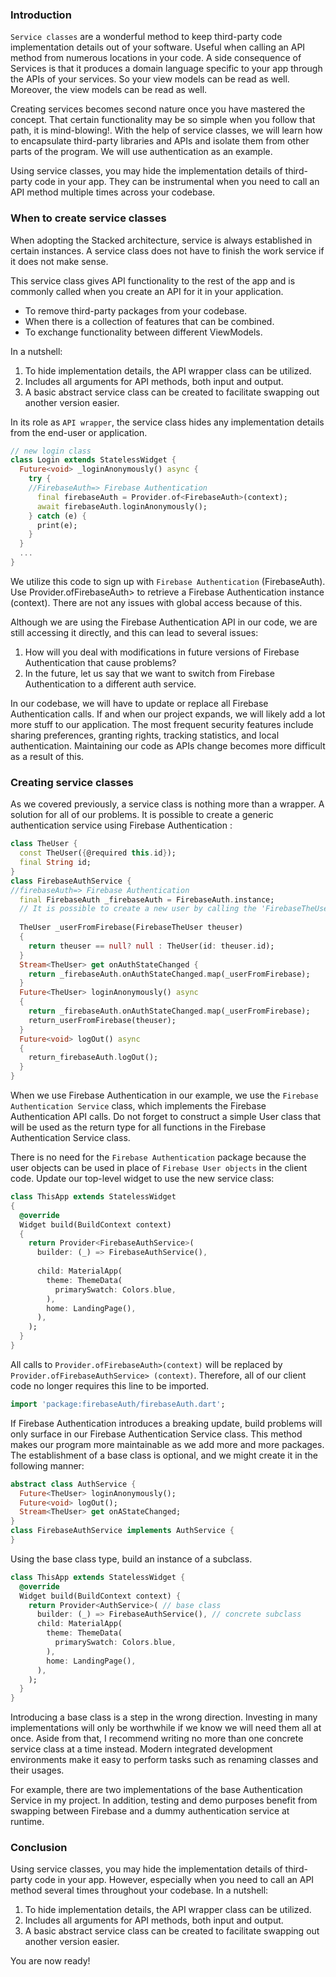 ### Introduction
`Service classes` are a wonderful method to keep third-party code implementation details out of your software. Useful when calling an API method from numerous locations in your code. A side consequence of Services is that it produces a domain language specific to your app through the APIs of your services. So your view models can be read as well. Moreover, the view models can be read as well. 

Creating services becomes second nature once you have mastered the concept. That certain functionality may be so simple when you follow that path, it is mind-blowing!. With the help of service classes, we will learn how to encapsulate third-party libraries and APIs and isolate them from other parts of the program. We will use authentication as an example.

Using service classes, you may hide the implementation details of third-party code in your app. They can be instrumental when you need to call an API method multiple times across your codebase.

### When to create service classes
When adopting the Stacked architecture, service is always established in certain instances. A service class does not have to finish the work service if it does not make sense. 

This service class gives API functionality to the rest of the app and is commonly called when you create an API for it in your application.
- To remove third-party packages from your codebase.
- When there is a collection of features that can be combined.
- To exchange functionality between different ViewModels.

In a nutshell:
1. To hide implementation details, the API wrapper class can be utilized.
2. Includes all arguments for API methods, both input and output.
3. A basic abstract service class can be created to facilitate swapping out another version easier.
 
In its role as `API wrapper`, the service class hides any implementation details from the end-user or application.
```dart
// new login class
class Login extends StatelessWidget {
  Future<void> _loginAnonymously() async {
    try {
    //FirebaseAuth=> Firebase Authentication
      final firebaseAuth = Provider.of<FirebaseAuth>(context);
      await firebaseAuth.loginAnonymously();
    } catch (e) {
      print(e); 
    }
  }
  ...
}
```

We utilize this code to sign up with `Firebase Authentication` (FirebaseAuth). Use Provider.ofFirebaseAuth> to retrieve a Firebase Authentication instance (context). There are not any issues with global access because of this.

Although we are using the Firebase Authentication API in our code, we are still accessing it directly, and this can lead to several issues:

1. How will you deal with modifications in future versions of Firebase Authentication that cause problems?
2. In the future, let us say that we want to switch from Firebase Authentication to a different auth service.

In our codebase, we will have to update or replace all Firebase Authentication calls. If and when our project expands, we will likely add a lot more stuff to our application. The most frequent security features include sharing preferences, granting rights, tracking statistics, and local authentication. Maintaining our code as APIs change becomes more difficult as a result of this.

### Creating service classes
As we covered previously, a service class is nothing more than a wrapper. A solution for all of our problems. It is possible to create a generic authentication service using Firebase Authentication :

```Dart
class TheUser {
  const TheUser({@required this.id});
  final String id;
}
class FirebaseAuthService {
//firebaseAuth=> Firebase Authentication
  final FirebaseAuth _firebaseAuth = FirebaseAuth.instance;
  // It is possible to create a new user by calling the 'FirebaseTheUser' private method "TheUser".
  
  TheUser _userFromFirebase(FirebaseTheUser theuser) 
  {
    return theuser == null? null : TheUser(id: theuser.id);
  }
  Stream<TheUser> get onAuthStateChanged {
    return _firebaseAuth.onAuthStateChanged.map(_userFromFirebase);
  }
  Future<TheUser> loginAnonymously() async
  {
    return _firebaseAuth.onAuthStateChanged.map(_userFromFirebase);
    return_userFromFirebase(theuser);
  }
  Future<void> logOut() async
  {
    return_firebaseAuth.logOut();
  }
}
```

When we use Firebase Authentication in our example, we use the `Firebase Authentication Service` class, which implements the Firebase Authentication API calls. Do not forget to construct a simple User class that will be used as the return type for all functions in the Firebase Authentication Service class. 

There is no need for the `Firebase Authentication` package because the user objects can be used in place of `Firebase User objects` in the client code. Update our top-level widget to use the new service class:

```dart
class ThisApp extends StatelessWidget
{
  @override
  Widget build(BuildContext context) 
  {
    return Provider<FirebaseAuthService>(
      builder: (_) => FirebaseAuthService(),
      
      child: MaterialApp(
        theme: ThemeData(
          primarySwatch: Colors.blue,
        ),
        home: LandingPage(),
      ),
    );
  }
}
```

All calls to `Provider.ofFirebaseAuth>(context)` will be replaced by `Provider.ofFirebaseAuthService> (context)`. Therefore, all of our client code no longer requires this line to be imported.

```dart
import 'package:firebaseAuth/firebaseAuth.dart';
```

If Firebase Authentication introduces a breaking update, build problems will only surface in our Firebase Authentication Service class. This method makes our program more maintainable as we add more and more packages. The establishment of a base class is optional, and we might create it in the following manner:

```dart
abstract class AuthService {
  Future<TheUser> loginAnonymously();
  Future<void> logOut();
  Stream<TheUser> get onAStateChanged;
}
class FirebaseAuthService implements AuthService {
}
```

Using the base class type, build an instance of a subclass.

```dart
class ThisApp extends StatelessWidget {
  @override
  Widget build(BuildContext context) {
    return Provider<AuthService>( // base class
      builder: (_) => FirebaseAuthService(), // concrete subclass
      child: MaterialApp(
        theme: ThemeData(
          primarySwatch: Colors.blue,
        ),
        home: LandingPage(),
      ),
    );
  }
}
```

Introducing a base class is a step in the wrong direction. Investing in many implementations will only be worthwhile if we know we will need them all at once. Aside from that, I recommend writing no more than one concrete service class at a time instead. Modern integrated development environments make it easy to perform tasks such as renaming classes and their usages. 

For example, there are two implementations of the base Authentication Service in my project. In addition, testing and demo purposes benefit from swapping between Firebase and a dummy authentication service at runtime.

### Conclusion
Using service classes, you may hide the implementation details of third-party code in your app. However, especially when you need to call an API method several times throughout your codebase.
In a nutshell:
1. To hide implementation details, the API wrapper class can be utilized.
2. Includes all arguments for API methods, both input and output.
3. A basic abstract service class can be created to facilitate swapping out another version easier.

You are now ready!
